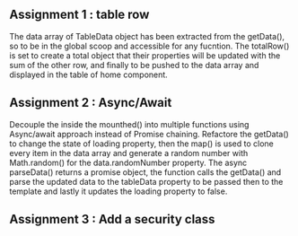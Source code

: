 ## Assignment 1 : table row
The data array of TableData object has been extracted from the getData(), so to be in the global scoop and accessible for any fucntion. 
The totalRow() is set to create a total object that their properties will be updated with the sum of the other row, and finally to be pushed to the data array and displayed in the table of home component. 

## Assignment 2 : Async/Await
Decouple the inside the mounthed() into multiple functions using Async/await approach instead of Promise chaining.
Refactore the getData() to change the state of loading property, then the map() is used to clone every item in the data array and generate a random number with Math.random() for the data.randomNumber property.
The async parseData() returns a promise object,
the function calls the getData() and parse the updated data to the tableData property to be passed then to the template and lastly it updates the loading property to false.

## Assignment 3 : Add a security class
